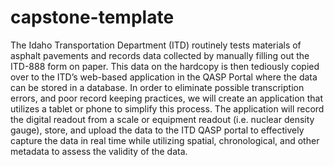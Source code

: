 # capstone-template

The Idaho Transportation Department (ITD) routinely tests materials of asphalt pavements and records data collected by manually filling out the ITD-888 form on paper. This data on the hardcopy is then tediously copied over to the ITD’s web-based application in the QASP Portal where the data can be stored in a database. In order to eliminate possible transcription errors, and poor record keeping practices, we will create an application that utilizes a tablet or phone to simplify this process. The application will record the digital readout from a scale or equipment readout (i.e. nuclear density gauge), store, and upload the data to the ITD QASP portal to effectively capture the data in real time while utilizing spatial, chronological, and other metadata to assess the validity of the data.  
